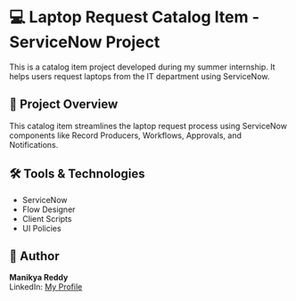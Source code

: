 # 💻 Laptop Request Catalog Item - ServiceNow Project

This is a catalog item project developed during my summer internship. It helps users request laptops from the IT department using ServiceNow.

## 📌 Project Overview
This catalog item streamlines the laptop request process using ServiceNow components like Record Producers, Workflows, Approvals, and Notifications.

## 🛠️ Tools & Technologies
- ServiceNow
- Flow Designer
- Client Scripts
- UI Policies

## 👤 Author
**Manikya Reddy**  
LinkedIn: [My Profile](www.linkedin.com/in/manikyreddy)

